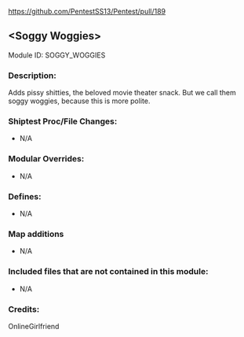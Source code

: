 https://github.com/PentestSS13/Pentest/pull/189

## \<Soggy Woggies>
Module ID: SOGGY_WOGGIES

### Description:

Adds pissy shitties, the beloved movie theater snack. But we call them soggy woggies, because this is more polite.

### Shiptest Proc/File Changes:
- N/A

### Modular Overrides:
- N/A

### Defines:
- N/A

### Map additions
- N/A

### Included files that are not contained in this module:
- N/A

### Credits:
OnlineGirlfriend

